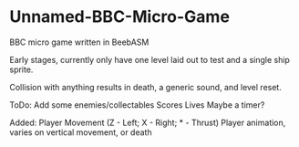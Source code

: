 # Unnamed-BBC-Micro-Game
BBC micro game written in BeebASM

Early stages, currently only have one level laid out to test and a single ship sprite. 

Collision with anything results in death, a generic sound, and level reset. 

ToDo:
    Add some enemies/collectables
    Scores
    Lives
    Maybe a timer?
    
Added:
    Player Movement (Z - Left; X - Right; * - Thrust)
    Player animation, varies on vertical movement, or death
    
